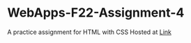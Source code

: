 # WebApps-F22-Assignment-4
A practice assignment for HTML with CSS
Hosted at [Link](https://44-563-web-apps-f22.github.io/44563-webapps-assignment-4-jayachandranarala/opera.html)
